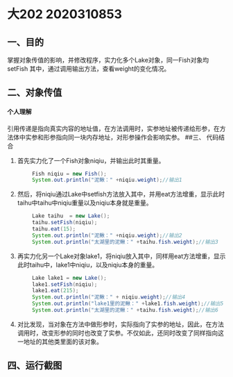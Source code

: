 # 大202 2020310853
## 一、目的
掌握对象传值的影响，并修改程序，实力化多个Lake对象，同一Fish对象均setFish 其中，通过调用输出方法，查看weight的变化情况。
## 二、对象传值
#### 个人理解
引用传递是指向真实内容的地址值，在方法调用时，实参地址被传递给形参，在方法体中实参和形参指向同一块内存地址，对形参操作会影响实参。
##三、 代码结合
1. 首先实力化了一个Fish对象niqiu，并输出此时其重量。
```java
        Fish niqiu = new Fish();
        System.out.println("泥鳅：" +niqiu.weight);//输出1
```
2. 然后，将niqiu通过Lake中setfish方法放入其中，并用eat方法增重，显示此时taihu中taihu中niqiu重量以及niqiu本身就是重量。
```java
		Lake taihu  = new Lake();
		taihu.setFish(niqiu);
		taihu.eat(15);
		System.out.println("泥鳅：" +niqiu.weight);//输出2
		System.out.println("太湖里的泥鳅：" +taihu.fish.weight);//输出3
```
3. 再实力化另一个Lake对象lake1，将niqiu放入其中，同样用eat方法增重，显示此时taihu中，lake1中niqiu，以及niqiu本身的重量。
```java
        Lake lake1 = new Lake();
		lake1.setFish(niqiu);
		lake1.eat(215);
		System.out.println("泥鳅：" + niqiu.weight);//输出4
		System.out.println("lake1里的泥鳅：" +lake1.fish.weight);//输出5
		System.out.println("太湖里的泥鳅：" +taihu.fish.weight);//输出6
```
4. 对比发现，当对象在方法中做形参时，实际指向了实参的地址，因此，在方法调用时，改变形参的同时也改变了实参。不仅如此，还同时改变了同样指向这一地址的其他类里面的该对象。
## 四、运行截图
![]()